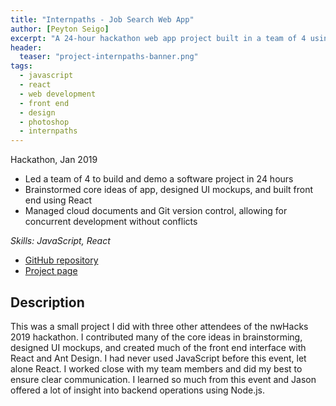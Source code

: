 ```yaml
---
title: "Internpaths - Job Search Web App"
author: [Peyton Seigo]
excerpt: "A 24-hour hackathon web app project built in a team of 4 using the MERN stack."
header:
  teaser: "project-internpaths-banner.png"
tags:
  - javascript
  - react
  - web development
  - front end
  - design
  - photoshop
  - internpaths
---
```


Hackathon, Jan 2019

- Led a team of 4 to build and demo a software project in 24 hours
- Brainstormed core ideas of app, designed UI mockups, and built front end using React
- Managed cloud documents and Git version control, allowing for concurrent development without conflicts

*Skills: JavaScript, React*

<ul>
  <li>
    <i class="fab fa-github" aria-hidden="true"></i> <a href="https://github.com/pseigo/internpaths">GitHub repository</a>
  </li>
  <li>
    <i class="fa fa-link" aria-hidden="true"></i> <a href="https://devpost.com/software/internpaths">Project page</a>
  </li>
</ul>

## Description

This was a small project I did with three other attendees of the nwHacks 2019 hackathon. I contributed many of the core ideas in brainstorming, designed UI mockups, and created much of the front end interface with React and Ant Design. I had never used JavaScript before this event, let alone React. I worked close with my team members and did my best to ensure clear communication. I learned so much from this event and Jason offered a lot of insight into backend operations using Node.js.
